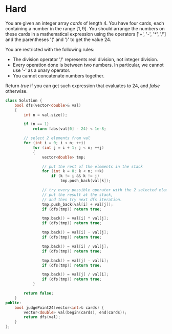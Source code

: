 # Hard

You are given an integer array $cards$ of length 4. You have four cards, each containing a number in the range $[1, 9]$. You should arrange the numbers on these cards in a mathematical expression using the operators ['+', '-', '*', '/'] and the parentheses '(' and ')' to get the value $24$.

You are restricted with the following rules:

- The division operator '/' represents real division, not integer division.
- Every operation done is between two numbers. In particular, we cannot use '-' as a unary operator.
- You cannot concatenate numbers together.

Return $true$ if you can get such expression that evaluates to $24$, and $false$ otherwise.

```cpp
class Solution {
    bool dfs(vector<double>& val)
    {
        int n = val.size();

        if (n == 1)
            return fabs(val[0] - 24) < 1e-8;

        // select 2 elements from val
        for (int i = 0; i < n; ++i)
            for (int j = i + 1; j < n; ++j)
            {
                vector<double> tmp;

                // put the rest of the elements in the stack
                for (int k = 0; k < n; ++k)
                    if (k != i && k != j)
                        tmp.push_back(val[k]);

                // try every possible operator with the 2 selected elements, 
                // put the result at the stack, 
                // and then try next dfs iteration.
                tmp.push_back(val[i] + val[j]);
                if (dfs(tmp)) return true;

                tmp.back() = val[i] * val[j];
                if (dfs(tmp)) return true;

                tmp.back() = val[i] - val[j];
                if (dfs(tmp)) return true;

                tmp.back() = val[i] / val[j];
                if (dfs(tmp)) return true;

                tmp.back() = val[j] - val[i];
                if (dfs(tmp)) return true;

                tmp.back() = val[j] / val[i];
                if (dfs(tmp)) return true;
            }

        return false;
    }
public:
    bool judgePoint24(vector<int>& cards) {
        vector<double> val(begin(cards), end(cards));
        return dfs(val);
    }
};
```
